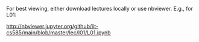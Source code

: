 For best viewing, either download lectures locally or use nbviewer. E.g., for L01:

<http://nbviewer.jupyter.org/github/iit-cs585/main/blob/master/lec/l01/L01.ipynb>
